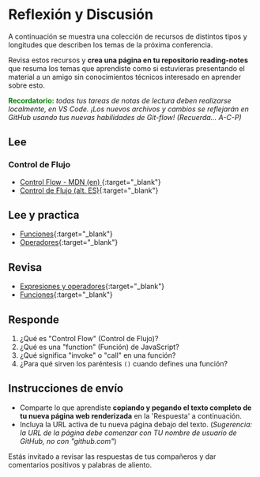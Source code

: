 # Reflexión y Discusión

A continuación se muestra una colección de recursos de distintos tipos y longitudes que describen los temas de la próxima conferencia.

Revisa estos recursos y **crea una página en tu repositorio reading-notes** que resuma los temas que aprendiste como si estuvieras presentando el material a un amigo sin conocimientos técnicos interesado en aprender sobre esto.

<strong style="color: green">Recordatorio:</strong> *todas tus tareas de notas de lectura deben realizarse localmente, en VS Code. ¡Los nuevos archivos y cambios se reflejarán en GitHub usando tus nuevas habilidades de Git-flow! (Recuerda... A-C-P)*

## Lee
### Control de Flujo
* [Control Flow - MDN (en) ](https://developer.mozilla.org/en-US/docs/Glossary/Control_flow){:target="_blank"}
* [Control de Flujo (alt. ES)](https://arielfuggini.com/javascript-definitivo-vol1/control-de-flujo/){:target="_blank"}

## Lee y practica

* [Funciones](https://developer.mozilla.org/es/docs/Web/JavaScript/Reference/Functions){:target="_blank"}
* [Operadores](https://developer.mozilla.org/es/docs/Web/JavaScript/Guide/Expressions_and_operators){:target="_blank"}

## Revisa

* [Expresiones y operadores](https://developer.mozilla.org/es/docs/Web/JavaScript/Guide/Expressions_and_Operators){:target="_blank"}
* [Funciones](https://developer.mozilla.org/es/docs/Web/JavaScript/Reference/Functions){:target="_blank"}

## Responde

1. ¿Qué es "Control Flow" (Control de Flujo)?
2. ¿Qué es una "function" (Función) de JavaScript?
3. ¿Qué significa "invoke" o "call" en una función?
4. ¿Para qué sirven los paréntesis `()` cuando defines una función?

## Instrucciones de envío

* Comparte lo que aprendiste **copiando y pegando el texto completo de tu nueva página web renderizada** en la 'Respuesta' a continuación.
* Incluya la URL activa de tu nueva página debajo del texto. (*Sugerencia: la URL de la página debe comenzar con TU nombre de usuario de GitHub, no con "github.com"*)

Estás invitado a revisar las respuestas de tus compañeros y dar comentarios positivos y palabras de aliento.
